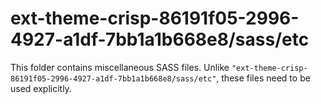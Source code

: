 # ext-theme-crisp-86191f05-2996-4927-a1df-7bb1a1b668e8/sass/etc

This folder contains miscellaneous SASS files. Unlike `"ext-theme-crisp-86191f05-2996-4927-a1df-7bb1a1b668e8/sass/etc"`, these files
need to be used explicitly.
